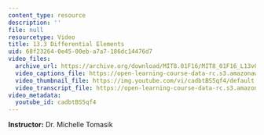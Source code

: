 ```yaml
---
content_type: resource
description: ''
file: null
resourcetype: Video
title: 13.3 Differential Elements
uid: 68f23264-0e45-00eb-a7a7-186dc14476d7
video_files:
  archive_url: https://archive.org/download/MIT8.01F16/MIT8_01F16_L13v03_360p.mp4
  video_captions_file: https://open-learning-course-data-rc.s3.amazonaws.com/8-01sc-classical-mechanics-fall-2016/86dadddd5d575ffdba92d25a0a01507c_cadbtBS5qf4.vtt
  video_thumbnail_file: https://img.youtube.com/vi/cadbtBS5qf4/default.jpg
  video_transcript_file: https://open-learning-course-data-rc.s3.amazonaws.com/8-01sc-classical-mechanics-fall-2016/48a15ef6e170830a0cc49587c0bf6dbc_cadbtBS5qf4.pdf
video_metadata:
  youtube_id: cadbtBS5qf4
---
```


**Instructor:** Dr. Michelle Tomasik